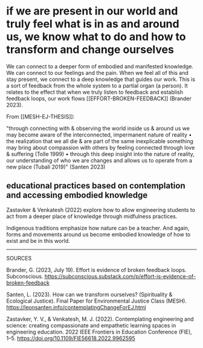 # if we are present in our world and truly feel what is in as and around us, we know what to do and how to transform and change ourselves

We can connect to a deeper form of embodied and manifested knowledge. We can connect to our feelings and the pain. When we feel all of this and stay present, we connect to a deep knowledge that guides our work. This is a sort of feedback from the whole system to a partial organ (a person). It relates to the effect that when we truly listen to feedback and establish feedback loops, our work flows [[EFFORT-BROKEN-FEEDBACK]] (Brander 2023).

From [[MESH-EJ-THESIS]]:

"through connecting with & observing the world inside us &
around us we may become aware of the interconnected,
impermanent nature of reality • the realization that we all
die & are part of the same inexplicable something may bring
about compassion with others by feeling connected through
love & suffering (Tolle 1999) • through this deep insight
into the nature of reality, our understanding of who we are
changes and allows us to operate from a new place (Tubali
2019)"
(Santen 2023)


## educational practices based on contemplation and accessing embodied knowledge
Zastavker & Venkatesh (2022) explore how to allow engineering students to act from a deeper place of knowledge through midfulness practices.

Indigenous traditions emphasize how nature can be a teacher. And again, forms and movements around us become embodied knowledge of how to exist and be in this world. 
________
SOURCES

Brander, G. (2023, July 19). Effort is evidence of broken feedback loops. Subconscious. https://subconscious.substack.com/p/effort-is-evidence-of-broken-feedback

Santen, L. (2023). How can we transform ourselves? (Spirituality & Ecological Justice). Final Paper for Environmental Justice Class (MESH). https://leonsanten.info/contemplatingChangeForEJ.html

Zastavker, Y. V., & Venkatesh, M. J. (2022). Contemplating engineering and science: creating compassionate and empathetic learning spaces in engineering education. 2022 IEEE Frontiers in Education Conference (FIE), 1–5. https://doi.org/10.1109/FIE56618.2022.9962595
